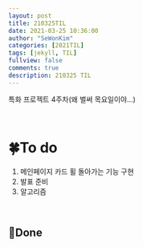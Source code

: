 ```yaml
---
layout: post
title: 210325TIL 
date: 2021-03-25 10:36:00
author: "SeWonKim"
categories: [2021TIL]
tags: [jekyll, TIL]
fullview: false
comments: true
description: 210325 TIL
---
```


특화 프로젝트 4주차(왜 벌써 목요일이야...)

&nbsp;
&nbsp;

# 🍀To do

1. 메인페이지 카드 휠 돌아가는 기능 구현
2. 발표 준비
3. 알고리즘
   
&nbsp;
&nbsp;

## 🌳Done


&nbsp;
&nbsp;
